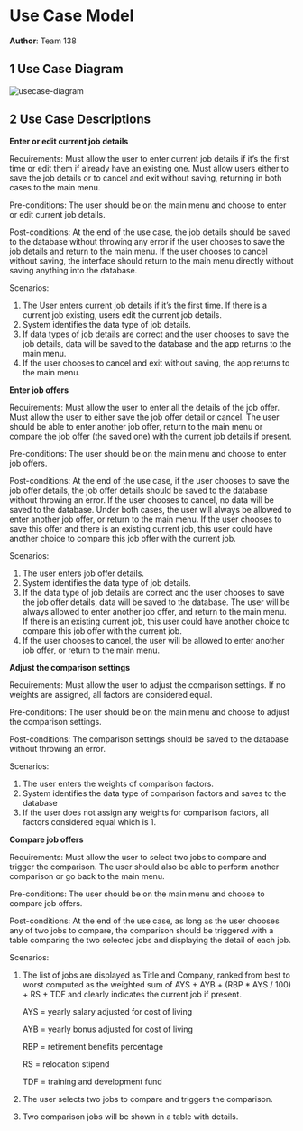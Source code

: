 # Use Case Model

**Author**: Team 138

## 1 Use Case Diagram

![usecase-diagram](./images/usecase-diagram.png)

## 2 Use Case Descriptions

**Enter or edit current job details**

Requirements: Must allow the user to enter current job details if it’s the first time or edit them if already have an existing one. Must allow users either to save the job details or to cancel and exit without saving, returning in both cases to the main menu.

Pre-conditions: The user should be on the main menu and choose to enter or edit current job details.

Post-conditions: At the end of the use case, the job details should be saved to the database without throwing any error if the user chooses to save the job details and return to the main menu. If the user chooses to cancel without saving, the interface should return to the main menu directly without saving anything into the database.

Scenarios: 
1. The User enters current job details if it’s the first time. If there is a current job existing, users edit the current job details.
2. System identifies the data type of job details. 
3. If data types of job details are correct and the user chooses to save the job details, data will be saved to the database and the app returns to the main menu.
4. If the user chooses to cancel and exit without saving, the app returns to the main menu.

**Enter job offers**

Requirements: Must allow the user to enter all the details of the  job offer. Must allow the user to either save the job offer detail or cancel. The user should be able to enter another job offer, return to the main menu or compare the job offer (the saved one) with the current job details if present.

Pre-conditions: The user should be on the main menu and choose to enter job offers.

Post-conditions: At the end of the use case, if the user chooses to save the job offer details, the job offer details should be saved to the database without throwing an error. If the user chooses to cancel, no data will be saved to the database. Under both cases, the user will always be allowed to enter another job offer, or return to the main menu. If the user chooses to save this offer and there is an existing current job, this user could have another choice to compare this job offer with the current job.

Scenarios: 
1. The user enters job offer details.
2. System identifies the data type of job details.
3. If the data type of job details are correct and the user chooses to save the job offer details, data will be saved to the database. The user will be always allowed to enter another job offer, and return to the main menu. If there is an existing current job, this user could have another choice to compare this job offer with the current job.
4. If the user chooses to cancel, the user will be allowed to enter another job offer, or return to the main menu.

**Adjust the comparison settings**

Requirements: Must allow the user to adjust the comparison settings. If no weights are assigned, all factors are considered equal.

Pre-conditions: The user should be on the main menu and choose to adjust the comparison settings.

Post-conditions: The comparison settings should be saved to the database without throwing an error.

Scenarios: 
1. The user enters the weights of comparison factors. 
2. System identifies the data type of comparison factors and saves to the database
3. If the user does not assign any weights for comparison factors, all factors considered equal which is 1.

**Compare job offers**

Requirements: Must allow the user to select two jobs to compare and trigger the comparison. The user should also be able to perform another comparison or go back to the main menu.

Pre-conditions: The user should be on the main menu and choose to compare job offers.

Post-conditions: At the end of the use case, as long as the user chooses any of two jobs to compare, the comparison should be triggered with a table comparing the two selected jobs and displaying the detail of each job.

Scenarios:
1. The list of jobs are displayed as Title and Company, ranked from best to worst computed as the weighted sum of AYS + AYB + (RBP * AYS / 100) + RS + TDF and clearly indicates the current job if present.

    AYS = yearly salary adjusted for cost of living

    AYB = yearly bonus adjusted for cost of living

    RBP = retirement benefits percentage

    RS = relocation stipend

    TDF = training and development fund

2. The user selects two jobs to compare and triggers the comparison.
3. Two comparison jobs will be shown in a table with details.
